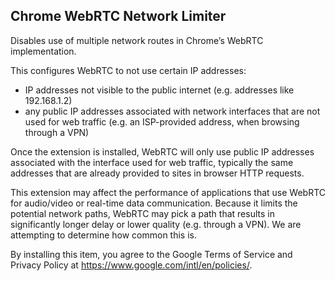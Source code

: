 ## Chrome WebRTC Network Limiter
Disables use of multiple network routes in Chrome’s WebRTC implementation.

This configures WebRTC to not use certain IP addresses:
- IP addresses not visible to the public internet (e.g. addresses like 192.168.1.2)
- any public IP addresses associated with network interfaces that are not used for web traffic (e.g. an ISP-provided address, when browsing through a VPN)
 
Once the extension is installed, WebRTC will only use public IP addresses associated with the interface used for web traffic, typically the same addresses that are already provided to sites in browser HTTP requests.

This extension may affect the performance of applications that use WebRTC for audio/video or real-time data communication. Because it limits the potential network paths, WebRTC may pick a path that results in significantly longer delay or lower quality (e.g. through a VPN). We are attempting to determine how common this is.

By installing this item, you agree to the Google Terms of Service and Privacy Policy at https://www.google.com/intl/en/policies/.
